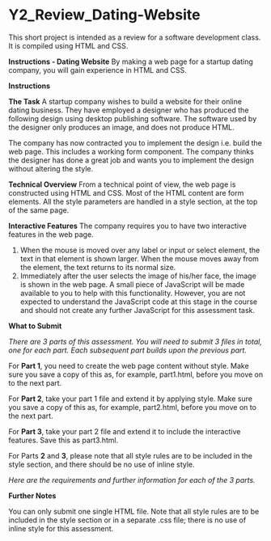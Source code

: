 # Y2_Review_Dating-Website
This short project is intended as a review for a software development class. It is compiled using HTML and CSS.



**Instructions - Dating Website**
By making a web page for a startup dating company, you will gain experience in HTML and CSS.


**Instructions**

**The Task** 
A startup company wishes to build a website for their online dating business. They have employed a designer who has produced the following design using desktop publishing software. The software used by the designer only produces an image, and does not produce HTML.
 
The company has now contracted you to implement the design i.e. build the web page. This includes a working form component. The company thinks the designer has done a great job and wants you to implement the design without altering the style.

**Technical Overview**
From a technical point of view, the web page is constructed using HTML and CSS. Most of the HTML content are form elements. All the style parameters are handled in a style section, at the top of the same page. 

**Interactive Features**
The company requires you to have two interactive features in the web page. 
1. When the mouse is moved over any label or input or select element, the text in that element is shown larger. When the mouse moves away from the element, the text returns to its normal size.
2. Immediately after the user selects the image of his/her face, the image is shown in the web page. A small piece of JavaScript will be made available to you to help with this functionality. However, you are not expected to understand the JavaScript code at this stage in the course and should not create any further JavaScript for this assessment task.

**What to Submit**

*There are 3 parts of this assessment. You will need to submit 3 files in total, one for each part. Each subsequent part builds upon the previous part.*

For **Part 1**, you need to create the web page content without style. Make sure you save a copy of this as, for example, part1.html, before you move on to the next part.

For **Part 2**, take your part 1 file and extend it by applying style. Make sure you save a copy of this as, for example, part2.html, before you move on to the next part.

For **Part 3**, take your part 2 file and extend it to include the interactive features. Save this as part3.html.

For Parts **2** and **3**, please note that all style rules are to be included in the style section, and there should be no use of inline style.

*Here are the requirements and further information for each of the 3 parts.*

**Further Notes**

You can only submit one single HTML file. Note that all style rules are to be included in the style section or in a separate .css file; there is no use of inline style for this assessment.

